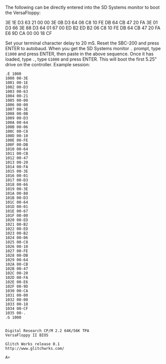 The following can be directly entered into the SD Systems monitor to boot the VersaFloppy:

3E
1E
D3
63
21
00
00
3E
0B
D3
64
06
C8
10
FE
DB
64
CB
47
20
FA
3E
01
D3
66
3E
88
D3
64
01
67
00
ED
B2
ED
B2
06
C8
10
FE
DB
64
CB
47
20
FA
E6
9D
CA
00
00
18
CF


Set your terminal character delay to 20 mS. Reset the SBC-200 and press ENTER to autobaud. When you get the SD Systems monitor `.` prompt, type `E1000` and press ENTER, then paste in the above sequence. Once it has loaded, type `.`, type `G1000` and press ENTER. This will boot the first 5.25" drive on the controller. Example session:

```
.E 1000
1000 00-3E
1001 00-1E
1002 00-D3
1003 00-63
1004 00-21
1005 00-00
1006 00-00
1007 00-3E
1008 00-0B
1009 00-D3
100A 00-64
100B 00-06
100C 00-C8
100D 00-10
100E 00-FE
100F 00-DB
1010 00-64
1011 00-CB
1012 00-47
1013 00-20
1014 00-FA
1015 00-3E
1016 00-01
1017 00-D3
1018 00-66
1019 00-3E
101A 00-88
101B 00-D3
101C 00-64
101D 00-01
101E 00-67
101F 00-00
1020 00-ED
1021 00-B2
1022 00-ED
1023 00-B2
1024 00-06
1025 00-C8
1026 00-10
1027 00-FE
1028 00-DB
1029 00-64
102A 00-CB
102B 00-47
102C 00-20
102D 00-FA
102E 00-E6
102F 00-9D
1030 00-CA
1031 00-00
1032 00-00
1033 00-18
1034 00-CF
1035 00-.
.G 1000


Digital Research CP/M 2.2 64K/56K TPA
VersaFloppy II BIOS

Glitch Works release 0.1
http://www.glitchwrks.com/

A>
```

